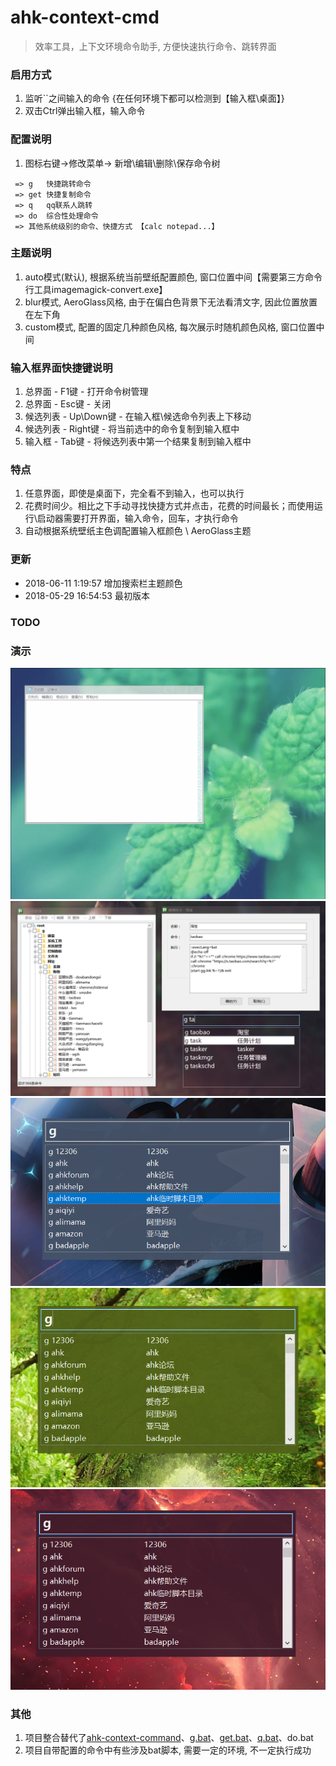# ahk-context-cmd
> 效率工具，上下文环境命令助手, 方便快速执行命令、跳转界面


### 启用方式
1. 监听``之间输入的命令 {在任何环境下都可以检测到【输入框\桌面】}
2. 双击Ctrl弹出输入框，输入命令

### 配置说明
1. 图标右键->修改菜单-> 新增\编辑\删除\保存命令树
```
 => g   快捷跳转命令
 => get 快捷复制命令
 => q   qq联系人跳转
 => do  综合性处理命令
 => 其他系统级别的命令、快捷方式 【calc notepad...】
```


### 主题说明
 1. auto模式(默认), 根据系统当前壁纸配置颜色, 窗口位置中间【需要第三方命令行工具imagemagick-convert.exe】
 2. blur模式, AeroGlass风格, 由于在偏白色背景下无法看清文字, 因此位置放置在左下角
 3. custom模式, 配置的固定几种颜色风格, 每次展示时随机颜色风格, 窗口位置中间

 
 
### 输入框界面快捷键说明
 1. 总界面   - F1键      - 打开命令树管理
 2. 总界面   - Esc键     - 关闭
 3. 候选列表 - Up\Down键 - 在输入框\候选命令列表上下移动
 4. 候选列表 - Right键   - 将当前选中的命令复制到输入框中
 5. 输入框   - Tab键     - 将候选列表中第一个结果复制到输入框中

 
### 特点
1. 任意界面，即使是桌面下，完全看不到输入，也可以执行
2. 花费时间少。相比之下手动寻找快捷方式并点击，花费的时间最长；而使用运行\启动器需要打开界面，输入命令，回车，才执行命令
3. 自动根据系统壁纸主色调配置输入框颜色 \ AeroGlass主题


### 更新
* 2018-06-11  1:19:57 增加搜索栏主题颜色
* 2018-05-29 16:54:53 最初版本

### TODO


### 演示
<div align=center><img src="https://github.com/bjc5233/ahk-context-cmd/raw/master/resources/demo.gif"/></div>
<div align=center><img src="https://github.com/bjc5233/ahk-context-cmd/raw/master/resources/demo.png"/></div>
<div align=center><img src="https://github.com/bjc5233/ahk-context-cmd/raw/master/resources/demo2.png"/></div>
<div align=center><img src="https://github.com/bjc5233/ahk-context-cmd/raw/master/resources/demo3.png"/></div>
<div align=center><img src="https://github.com/bjc5233/ahk-context-cmd/raw/master/resources/demo4.png"/></div>


### 其他
1. 项目整合替代了[ahk-context-command](https://github.com/bjc5233/ahk-context-command)、[g.bat](https://github.com/bjc5233/batch-shortcut-go)、[get.bat](https://github.com/bjc5233/batch-shortcut-get)、[q.bat](https://github.com/bjc5233/batch-shortcut-qq)、do.bat
2. 项目自带配置的命令中有些涉及bat脚本, 需要一定的环境, 不一定执行成功
